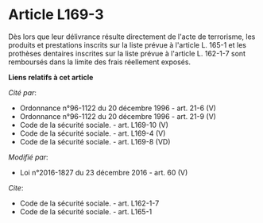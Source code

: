 # Article L169-3

Dès lors que leur délivrance résulte directement de l'acte de terrorisme, les produits et prestations inscrits sur la liste
prévue à l'article L. 165-1 et les prothèses dentaires inscrites sur la liste prévue à l'article L. 162-1-7 sont remboursés
dans la limite des frais réellement exposés.

**Liens relatifs à cet article**

_Cité par_:

  - Ordonnance n°96-1122 du 20 décembre 1996 - art. 21-6 (V)
  - Ordonnance n°96-1122 du 20 décembre 1996 - art. 21-9 (V)
  - Code de la sécurité sociale. - art. L169-10 (V)
  - Code de la sécurité sociale. - art. L169-4 (V)
  - Code de la sécurité sociale. - art. L169-8 (VD)

_Modifié par_:

  - Loi n°2016-1827 du 23 décembre 2016 - art. 60 (V)

_Cite_:

  - Code de la sécurité sociale. - art. L162-1-7
  - Code de la sécurité sociale. - art. L165-1
